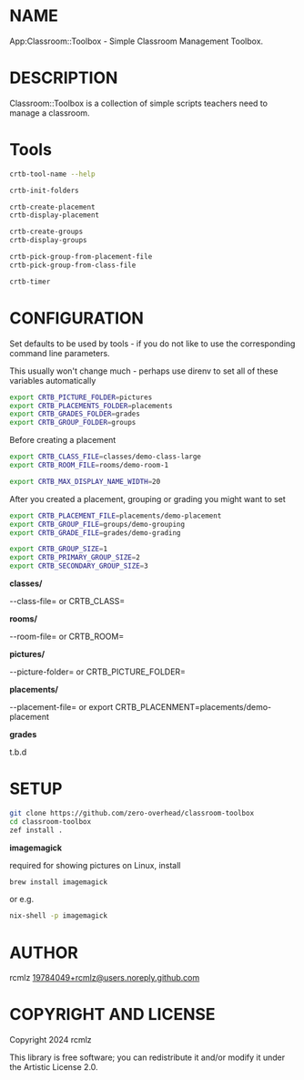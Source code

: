NAME
====

App:Classroom::Toolbox - Simple Classroom Management Toolbox.

DESCRIPTION
===========

Classroom::Toolbox is a collection of simple scripts teachers need to manage a classroom.

Tools
=====

```bash
crtb-tool-name --help
```

```bash
crtb-init-folders

crtb-create-placement
crtb-display-placement

crtb-create-groups
crtb-display-groups

crtb-pick-group-from-placement-file
crtb-pick-group-from-class-file

crtb-timer
```

CONFIGURATION
=============

Set defaults to be used by tools - if you do not like to use the corresponding command line parameters.

This usually won't change much - perhaps use direnv to set all of these variables automatically
```bash
export CRTB_PICTURE_FOLDER=pictures
export CRTB_PLACEMENTS_FOLDER=placements
export CRTB_GRADES_FOLDER=grades
export CRTB_GROUP_FOLDER=groups
```

Before creating a placement

```bash
export CRTB_CLASS_FILE=classes/demo-class-large
export CRTB_ROOM_FILE=rooms/demo-room-1

export CRTB_MAX_DISPLAY_NAME_WIDTH=20
```

After you created a placement, grouping or grading you might want to set

```bash
export CRTB_PLACEMENT_FILE=placements/demo-placement
export CRTB_GROUP_FILE=groups/demo-grouping
export CRTB_GRADE_FILE=grades/demo-grading
```

```bash
export CRTB_GROUP_SIZE=1
export CRTB_PRIMARY_GROUP_SIZE=2
export CRTB_SECONDARY_GROUP_SIZE=3
```

**classes/**

--class-file= or CRTB_CLASS=

**rooms/**

--room-file= or CRTB_ROOM=

**pictures/**

--picture-folder= or CRTB_PICTURE_FOLDER=

**placements/**

--placement-file= or export CRTB_PLACENMENT=placements/demo-placement

**grades**

t.b.d

SETUP
=====

```bash
git clone https://github.com/zero-overhead/classroom-toolbox
cd classroom-toolbox
zef install .
```

**imagemagick**

required for showing pictures on Linux, install

```bash
brew install imagemagick
```

or e.g.

```bash
nix-shell -p imagemagick
```

AUTHOR
======

rcmlz <19784049+rcmlz@users.noreply.github.com>

COPYRIGHT AND LICENSE
=====================

Copyright 2024 rcmlz

This library is free software; you can redistribute it and/or modify it under the Artistic License 2.0.

